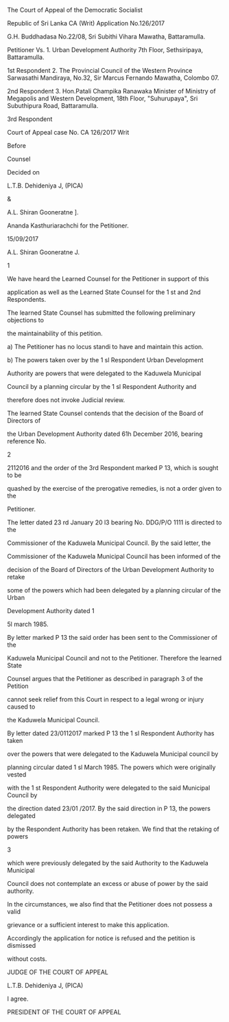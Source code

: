 The Court of Appeal of the Democratic Socialist

Republic of Sri Lanka CA (Writ) Application No.126/2017

G.H. Buddhadasa No.22/08, Sri Subithi Vihara Mawatha, Battaramulla.

Petitioner Vs. 1. Urban Development Authority 7th Floor, Sethsiripaya, Battaramulla.

1st Respondent 2. The Provincial Council of the Western Province Sarwasathi Mandiraya, No.32, Sir Marcus Fernando Mawatha, Colombo 07.

2nd Respondent 3. Hon.Patali Champika Ranawaka Minister of Ministry of Megapolis and Western Development, 18th Floor, "Suhurupaya", Sri Subuthipura Road, Battaramulla.

3rd Respondent

Court of Appeal case No. CA 126/2017 Writ

Before

Counsel

Decided on

L.T.B. Dehideniya J, (PICA)

&

A.L. Shiran Gooneratne ].

Ananda Kasthuriarachchi for the Petitioner.

15/09/2017

A.L. Shiran Gooneratne J.

1

We have heard the Learned Counsel for the Petitioner in support of this

application as well as the Learned State Counsel for the 1 st and 2nd Respondents.

The learned State Counsel has submitted the following preliminary objections to

the maintainability of this petition.

a) The Petitioner has no locus standi to have and maintain this action.

b) The powers taken over by the 1 sl Respondent Urban Development

Authority are powers that were delegated to the Kaduwela Municipal

Council by a planning circular by the 1 sl Respondent Authority and

therefore does not invoke Judicial review.

The learned State Counsel contends that the decision of the Board of Directors of

the Urban Development Authority dated 61h December 2016, bearing reference No.

2

2112016 and the order of the 3rd Respondent marked P 13, which is sought to be

quashed by the exercise of the prerogative remedies, is not a order given to the

Petitioner.

The letter dated 23 rd January 20 l3 bearing No. DDG/P/O 1111 is directed to the

Commissioner of the Kaduwela Municipal Council. By the said letter, the

Commissioner of the Kaduwela Municipal Council has been informed of the

decision of the Board of Directors of the Urban Development Authority to retake

some of the powers which had been delegated by a planning circular of the Urban

Development Authority dated 1

5l march 1985.

By letter marked P 13 the said order has been sent to the Commissioner of the

Kaduwela Municipal Council and not to the Petitioner. Therefore the learned State

Counsel argues that the Petitioner as described in paragraph 3 of the Petition

cannot seek relief from this Court in respect to a legal wrong or injury caused to

the Kaduwela Municipal Council.

By letter dated 23/0112017 marked P 13 the 1 sl Respondent Authority has taken

over the powers that were delegated to the Kaduwela Municipal council by

planning circular dated 1 sl March 1985. The powers which were originally vested

with the 1 st Respondent Authority were delegated to the said Municipal Council by

the direction dated 23/01 /2017. By the said direction in P 13, the powers delegated

by the Respondent Authority has been retaken. We find that the retaking of powers

3

which were previously delegated by the said Authority to the Kaduwela Municipal

Council does not contemplate an excess or abuse of power by the said authority.

In the circumstances, we also find that the Petitioner does not possess a valid

grievance or a sufficient interest to make this application.

Accordingly the application for notice is refused and the petition is dismissed

without costs.

JUDGE OF THE COURT OF APPEAL

L.T.B. Dehideniya J, (PICA)

I agree.

PRESIDENT OF THE COURT OF APPEAL